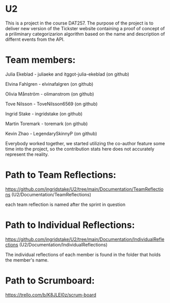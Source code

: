 # U2

This is a project in the course DAT257. 
The purpose of the project is to deliver new version of the Tickster website containing a proof of concept of a priliminary categorizarion algorithm based on the name and description of differnt events from the API.

# Team members:

Julia Ekeblad - juliaeke and itggot-julia-ekeblad (on github)

Elvina Fahlgren - elvinafalgren (on github)

Olivia Månström - olimanstrom (on github)

Tove Nilsson - ToveNilsson6569 (on github)

Ingrid Stake - ingridstake (on github)

Martin Toremark - toremark (on github)

Kevin Zhao - LegendarySkinnyP (on github)


Everybody worked together, we started utilizing the co-author feature some time into the project, so the contribution stats here does not accurately represent the reality.


# Path to Team Reflections:

https://github.com/ingridstake/U2/tree/main/Documentation/TeamReflections (U2/Documentation/TeamReflections)

each team reflection is named after the sprint in question

# Path to Individual Reflections:

https://github.com/ingridstake/U2/tree/main/Documentation/IndividualReflections (U2/Documentation/IndividualReflections)

The individual reflections of each member is found in the folder that holds the member's name.

# Path to Scrumboard:

https://trello.com/b/K8JLEl0z/scrum-board
